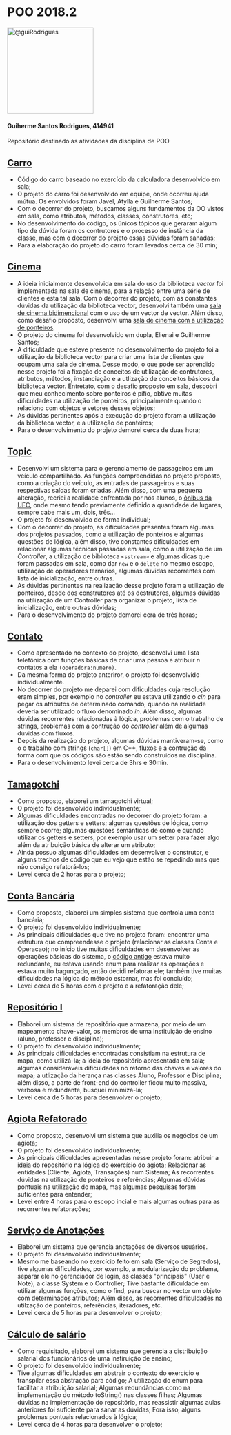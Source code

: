 # POO 2018.2

<img class="avatar rounded-2" src="https://scontent.fjdo1-1.fna.fbcdn.net/v/t1.0-9/40769452_1945023295798518_8410362610649661440_n.jpg?_nc_cat=0&oh=ecb07ecf4be93ba53487ed40e95d7ef5&oe=5C29D8E4" width="200" height="200" alt="@guiRodrigues">

#### Guiherme Santos Rodrigues, 414941
Repositório destinado às atividades da disciplina de POO


## [Carro](https://github.com/guiRodrigues/poo-2018.2/tree/master/Carro)
- Código do carro baseado no exercício da calculadora desenvolvido em sala;
- O projeto do carro foi desenvolvido em equipe, onde ocorreu ajuda mútua. Os envolvidos foram Javel, Atylla e Guilherme Santos;
- Com o decorrer do projeto, buscamos alguns fundamentos da OO vistos em sala, como atributos, métodos, classes, construtores, etc;
- No desenvolvimento do código, os únicos tópicos que geraram algum tipo de dúvida foram os contrutores e o processo de instância da classe, mas com o decorrer do projeto essas dúvidas foram sanadas;
- Para a elaboração do projeto do carro foram levados cerca de 30 min;


## [Cinema](https://github.com/guiRodrigues/poo-2018.2/tree/master/Cinema)
- A ideia inicialmente desenvolvida em sala do uso da biblioteca *vector* foi implementada na sala de cinema, para a relação entre uma série de clientes e esta tal sala. Com o decorrer do projeto, com as constantes dúvidas da utilização da biblioteca vector, desenvolvi também  uma [sala de cinema bidimencional](https://github.com/guiRodrigues/poo-2018.2/blob/master/Cinema/bidimensional.cpp) com o uso de um vector de vector. Além disso, como desafio proposto, desenvolvi uma [sala de cinema com a utilização de ponteiros](https://github.com/guiRodrigues/poo-2018.2/blob/master/Cinema/cinemaPonteiros.cpp).
- O projeto do cinema foi desenvolvido em dupla, Elienai e Guilherme Santos;
- A dificuldade que esteve presente no desenvolvimento do projeto foi a utilização da biblioteca vector para criar uma lista de clientes que ocupam uma sala de cinema. Desse modo, o que pode ser aprendido nesse projeto foi a fixação de conceitos de utilização de contrutores, atributos, métodos, instanciação e a utlização de conceitos básicos da biblioteca vector. Entretato, com o desafio proposto em sala, descobri que meu conhecimento sobre ponteiros é pífio, obtive muitas dificuldades na utilização de ponteiros, principalmente quando o relaciono com objetos e vetores desses objetos;
- As dúvidas pertinentes após a execução do projeto foram a utilização da biblioteca vector, e a utilização de ponteiros;
- Para o desenvolvimento do projeto demorei cerca de duas hora;

## [Topic](https://github.com/guiRodrigues/poo-2018.2/tree/master/Topic)
- Desenvolvi um sistema para o gerenciamento de passageiros em um veículo compartilhado. As funções compreendidas no projeto proposto, como a criação do veículo, as entradas de passageiros e suas respectivas saídas foram criadas. Além disso, com uma pequena alteração, recriei a realidade enfrentada por nós alunos, o [ônibus da UFC](https://github.com/guiRodrigues/poo-2018.2/blob/master/Topic/ufc.cpp), onde mesmo tendo previamente definido a quantidade de lugares, sempre cabe mais um, dois, três...
- O projeto foi desenvolvido de forma individual;
- Com o decorrer do projeto, as dificuldades presentes foram algumas dos projetos passados, como a utilização de ponteiros e algumas questões de lógica, além disso, tive constantes dificuldades em relacionar algumas técnicas passadas em sala, como a utilização de um _Controller_, a utilização de biblioteca ```<sstream>``` e algumas dicas que foram passadas em sala, como dar `new` e o `delete` no mesmo escopo, utilização de operadores ternários, algumas dúvidas recorrentes com lista de inicialização, entre outras.
- As dúvidas pertinentes na realização desse projeto foram a utilização de ponteiros, desde dos construtores até os destrutores, algumas dúvidas na utilização de um Controller para organizar o projeto, lista de inicialização, entre outras dúvidas;
- Para o desenvolvimento do projeto demorei cera de três horas;

## [Contato](https://github.com/guiRodrigues/poo-2018.2/tree/master/Contato)
- Como apresentado no contexto do projeto, desenvolvi uma lista telefônica com funções básicas de criar uma pessoa e atribuir _n_ contatos a ela `(operadora:numero)`.
- Da mesma forma do projeto anteriror, o projeto foi desenvolvido individualmente.
- No decorrer do projeto me deparei com dificuldades cuja resolução eram simples, por exemplo no _controller_ eu estava utilizando o _cin_ para pegar os atributos de determinado comando, quando na realidade deveria ser utilizado o fluxo denominado _in_. Além disso, algumas dúvidas recorrentes relacionadas à lógica, problemas com o trabalho de strings, problemas com a contrução do _controller_ além de algumas dúvidas com fluxos.
- Depois da realização do projeto, algumas dúvidas mantiveram-se, como o o trabalho com strings (`char[]`) em C++, fluxos e a contrução da forma com que os códigos são estão sendo construídos na disciplina.
- Para o desenvolvimento levei cerca de 3hrs e 30min.

## [Tamagotchi](https://github.com/guiRodrigues/poo-2018.2/tree/master/Bixo)
- Como proposto, elaborei um tamagotchi virtual;
- O projeto foi desenvolvido individualmente;
- Algumas dificuldades encontradas no decorrer do projeto foram: a utilização dos getters e setters; algumas questões de lógica, como sempre ocorre; algumas questões semânticas de como e quando utilizar os getters e setters, por exemplo usar um setter para fazer algo além da atribuição básica de alterar um atributo;
- Ainda possuo algumas dificuldades em desenvolver o construtor, e alguns trechos de código que eu vejo que estão se repedindo mas que não consigo refatorá-los;
- Levei cerca de 2 horas para o projeto;

## [Conta Bancária](https://github.com/guiRodrigues/poo-2018.2/tree/master/ContaRefatorada)
- Como proposto, elaborei um simples sistema que controla uma conta bancária;
- O projeto foi desenvolvido individualmente;
- As principais dificuldades que tive no projeto foram: encontrar uma estrutura que compreendesse o projeto (relacionar as classes Conta e Operacao); no início tive muitas dificuldades em desenvolver as operações básicas do sistema, o [código antigo](https://github.com/guiRodrigues/poo-2018.2/blob/master/Conta/main.cpp) estava muito redundante, eu estava usando enum para realizar as operações e estava muito bagunçado, então decidi refatorar ele; também tive muitas dificuldades na lógica do método estornar, mas foi concluído;
- Levei cerca de 5 horas com o projeto e a refatoração dele;

## [Repositório I](https://github.com/guiRodrigues/poo-2018.2/tree/master/Repositorio%20I)
- Elaborei um sistema de repositório que armazena, por meio de um mapeamento chave-valor, os membros de uma instituição de ensino (aluno, professor e disciplina);
- O projeto foi desenvolvido individualmente;
- As principais dificuldades encontradas consistiam na estrutura de mapa, como utilizá-la; a ideia do repositório apresentada em sala; algumas consideráveis dificuldades no retorno das chaves e valores do mapa; a utlização da herança nas classes Aluno, Professor e Disciplina; além disso, a parte de front-end do controller ficou muito massiva, verbosa e redundante, busquei minimizá-la;
- Levei cerca de 5 horas para desenvolver o projeto;

## [Agiota Refatorado](https://github.com/guiRodrigues/poo-2018.2/blob/master/Agiota/main.cpp)
- Como proposto, desenvolvi um sistema que auxilia os negócios de um agiota;
- O projeto foi desenvolvido individualmente;
- As principais dificuldades apresentadas nesse projeto foram: atribuir a ideia do repositório na lógica do exercício do agiota; Relacionar as entidades (Cliente, Agiota, Transações) num Sistema; As recorrentes dúvidas na utilização de ponteiros e referências; Algumas dúvidas pontuais na utilização do mapa, mas algumas pesquisas foram suficientes para entender;
- Levei entre 4 horas para o escopo incial e mais algumas outras para as recorrentes refatorações; 

## [Serviço de Anotações](https://github.com/guiRodrigues/poo-2018.2/tree/master/Anotacoes)
- Elaborei um sistema que gerencia anotações de diversos usuários.
- O projeto foi desenvolvido individualmente;
- Mesmo me baseando no exercício feito em sala (Serviço de Segredos), tive algumas dificuldades, por exemplo, a modularização do problema, separar ele no gerenciador de login, as classes "principais" (User e Note), a classe System e o Controller; Tive bastante dificuldade em utilizar algumas funções, como o find, para buscar no vector um objeto com determinados atributos; Além disso, as recorrentes dificuldades na utilzação de ponteiros, referências, iteradores, etc.
- Levei cerca de 5 horas para desenvolver o projeto;

## [Cálculo de salário](https://github.com/guiRodrigues/poo-2018.2/blob/master/Salario/main.cpp)
- Como requisitado, elaborei um sistema que gerencia a distribuição salarial dos funcionários de uma instiruição de ensino;
- O projeto foi desenvolvido individualmente;
- Tive algumas dificuldades em abstrair o contexto do exercício e transpilar essa abstração para código; A utilização do enum para facilitar a atribuição salarial; Algumas redundâncias como na implementação do método toString() nas classes filhas; Algumas dúvidas na implementação do repositório, mas reassistir algumas aulas anteriores foi suficiente para sanar as dúvidas; Fora isso, alguns problemas pontuais relacionados à lógica;
- Levei cerca de 4 horas para desenvolver o projeto;
